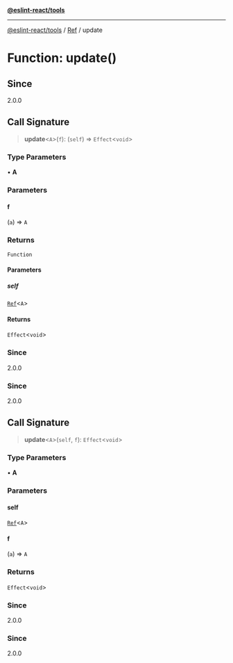 [**@eslint-react/tools**](../../../README.md)

***

[@eslint-react/tools](../../../README.md) / [Ref](../README.md) / update

# Function: update()

## Since

2.0.0

## Call Signature

> **update**\<`A`\>(`f`): (`self`) => `Effect`\<`void`\>

### Type Parameters

• **A**

### Parameters

#### f

(`a`) => `A`

### Returns

`Function`

#### Parameters

##### self

[`Ref`](../interfaces/Ref.md)\<`A`\>

#### Returns

`Effect`\<`void`\>

### Since

2.0.0

### Since

2.0.0

## Call Signature

> **update**\<`A`\>(`self`, `f`): `Effect`\<`void`\>

### Type Parameters

• **A**

### Parameters

#### self

[`Ref`](../interfaces/Ref.md)\<`A`\>

#### f

(`a`) => `A`

### Returns

`Effect`\<`void`\>

### Since

2.0.0

### Since

2.0.0
